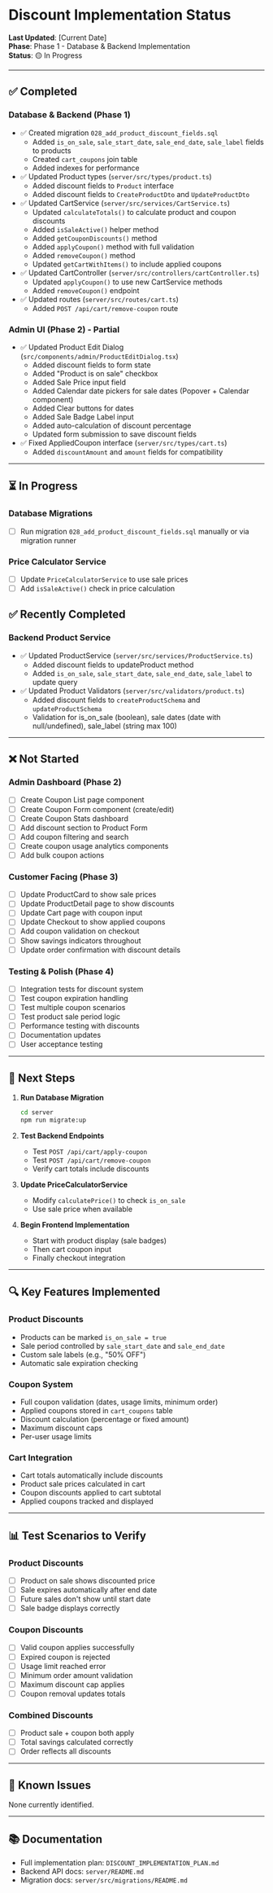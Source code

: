 # Discount Implementation Status

**Last Updated**: [Current Date]  
**Phase**: Phase 1 - Database & Backend Implementation  
**Status**: 🟡 In Progress

---

## ✅ Completed

### Database & Backend (Phase 1)
- ✅ Created migration `028_add_product_discount_fields.sql`
  - Added `is_on_sale`, `sale_start_date`, `sale_end_date`, `sale_label` fields to products
  - Created `cart_coupons` join table
  - Added indexes for performance
- ✅ Updated Product types (`server/src/types/product.ts`)
  - Added discount fields to `Product` interface
  - Added discount fields to `CreateProductDto` and `UpdateProductDto`
- ✅ Updated CartService (`server/src/services/CartService.ts`)
  - Updated `calculateTotals()` to calculate product and coupon discounts
  - Added `isSaleActive()` helper method
  - Added `getCouponDiscounts()` method
  - Added `applyCoupon()` method with full validation
  - Added `removeCoupon()` method
  - Updated `getCartWithItems()` to include applied coupons
- ✅ Updated CartController (`server/src/controllers/cartController.ts`)
  - Updated `applyCoupon()` to use new CartService methods
  - Added `removeCoupon()` endpoint
- ✅ Updated routes (`server/src/routes/cart.ts`)
  - Added `POST /api/cart/remove-coupon` route

### Admin UI (Phase 2) - Partial
- ✅ Updated Product Edit Dialog (`src/components/admin/ProductEditDialog.tsx`)
  - Added discount fields to form state
  - Added "Product is on sale" checkbox
  - Added Sale Price input field
  - Added Calendar date pickers for sale dates (Popover + Calendar component)
  - Added Clear buttons for dates
  - Added Sale Badge Label input
  - Added auto-calculation of discount percentage
  - Updated form submission to save discount fields
- ✅ Fixed AppliedCoupon interface (`server/src/types/cart.ts`)
  - Added `discountAmount` and `amount` fields for compatibility

---

## ⏳ In Progress

### Database Migrations
- [ ] Run migration `028_add_product_discount_fields.sql` manually or via migration runner

### Price Calculator Service
- [ ] Update `PriceCalculatorService` to use sale prices
- [ ] Add `isSaleActive()` check in price calculation

## ✅ Recently Completed

### Backend Product Service
- ✅ Updated ProductService (`server/src/services/ProductService.ts`)
  - Added discount fields to updateProduct method
  - Added `is_on_sale`, `sale_start_date`, `sale_end_date`, `sale_label` to update query
- ✅ Updated Product Validators (`server/src/validators/product.ts`)
  - Added discount fields to `createProductSchema` and `updateProductSchema`
  - Validation for is_on_sale (boolean), sale dates (date with null/undefined), sale_label (string max 100)

---

## ❌ Not Started

### Admin Dashboard (Phase 2)
- [ ] Create Coupon List page component
- [ ] Create Coupon Form component (create/edit)
- [ ] Create Coupon Stats dashboard
- [ ] Add discount section to Product Form
- [ ] Add coupon filtering and search
- [ ] Create coupon usage analytics components
- [ ] Add bulk coupon actions

### Customer Facing (Phase 3)
- [ ] Update ProductCard to show sale prices
- [ ] Update ProductDetail page to show discounts
- [ ] Update Cart page with coupon input
- [ ] Update Checkout to show applied coupons
- [ ] Add coupon validation on checkout
- [ ] Show savings indicators throughout
- [ ] Update order confirmation with discount details

### Testing & Polish (Phase 4)
- [ ] Integration tests for discount system
- [ ] Test coupon expiration handling
- [ ] Test multiple coupon scenarios
- [ ] Test product sale period logic
- [ ] Performance testing with discounts
- [ ] Documentation updates
- [ ] User acceptance testing

---

## 📝 Next Steps

1. **Run Database Migration**
   ```bash
   cd server
   npm run migrate:up
   ```

2. **Test Backend Endpoints**
   - Test `POST /api/cart/apply-coupon`
   - Test `POST /api/cart/remove-coupon`
   - Verify cart totals include discounts

3. **Update PriceCalculatorService**
   - Modify `calculatePrice()` to check `is_on_sale`
   - Use sale price when available

4. **Begin Frontend Implementation**
   - Start with product display (sale badges)
   - Then cart coupon input
   - Finally checkout integration

---

## 🔍 Key Features Implemented

### Product Discounts
- Products can be marked `is_on_sale = true`
- Sale period controlled by `sale_start_date` and `sale_end_date`
- Custom sale labels (e.g., "50% OFF")
- Automatic sale expiration checking

### Coupon System
- Full coupon validation (dates, usage limits, minimum order)
- Applied coupons stored in `cart_coupons` table
- Discount calculation (percentage or fixed amount)
- Maximum discount caps
- Per-user usage limits

### Cart Integration
- Cart totals automatically include discounts
- Product sale prices calculated in cart
- Coupon discounts applied to cart subtotal
- Applied coupons tracked and displayed

---

## 📊 Test Scenarios to Verify

### Product Discounts
- [ ] Product on sale shows discounted price
- [ ] Sale expires automatically after end date
- [ ] Future sales don't show until start date
- [ ] Sale badge displays correctly

### Coupon Discounts
- [ ] Valid coupon applies successfully
- [ ] Expired coupon is rejected
- [ ] Usage limit reached error
- [ ] Minimum order amount validation
- [ ] Maximum discount cap applies
- [ ] Coupon removal updates totals

### Combined Discounts
- [ ] Product sale + coupon both apply
- [ ] Total savings calculated correctly
- [ ] Order reflects all discounts

---

## 🚨 Known Issues

None currently identified.

---

## 📚 Documentation

- Full implementation plan: `DISCOUNT_IMPLEMENTATION_PLAN.md`
- Backend API docs: `server/README.md`
- Migration docs: `server/src/migrations/README.md`
